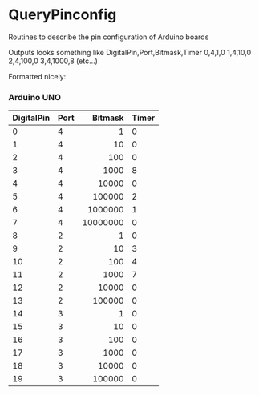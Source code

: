 # QueryPinconfig
Routines to describe the pin configuration of Arduino boards

Outputs looks something like
DigitalPin,Port,Bitmask,Timer
0,4,1,0
1,4,10,0
2,4,100,0
3,4,1000,8
(etc...)

Formatted nicely:

### Arduino UNO
DigitalPin | Port | Bitmask | Timer
--- | --- | ---: | ---
0 | 4 | 1 | 0
1 | 4 | 10 | 0
2 | 4 | 100 | 0
3 | 4 | 1000 | 8
4 | 4 | 10000 | 0
5 | 4 | 100000 | 2
6 | 4 | 1000000 | 1
7 | 4 | 10000000 | 0
8 | 2 | 1 | 0
9 | 2 | 10 | 3
10 | 2 | 100 | 4
11 | 2 | 1000 | 7
12 | 2 | 10000 | 0
13 | 2 | 100000 | 0
14 | 3 | 1 | 0
15 | 3 | 10 | 0
16 | 3 | 100 | 0
17 | 3 | 1000 | 0
18 | 3 | 10000 | 0
19 | 3 | 100000 | 0
